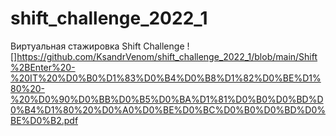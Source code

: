 # shift_challenge_2022_1
 Виртуальная стажировка Shift Challenge
![]https://github.com/KsandrVenom/shift_challenge_2022_1/blob/main/Shift%2BEnter%20-%20IT%20%D0%B0%D1%83%D0%B4%D0%B8%D1%82%D0%BE%D1%80%20-%20%D0%90%D0%BB%D0%B5%D0%BA%D1%81%D0%B0%D0%BD%D0%B4%D1%80%20%D0%A0%D0%BE%D0%BC%D0%B0%D0%BD%D0%BE%D0%B2.pdf
